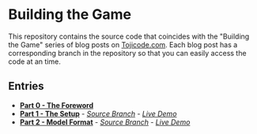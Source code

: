 Building the Game
=======================

This repository contains the source code that coincides with the "Building the Game" series
of blog posts on [Tojicode.com](http://tojicode.com). Each blog post has a corresponding branch in the repository
so that you can easily access the code at an time.

Entries
-------------------------

 * **[Part 0 - The Foreword](http://blog.tojicode.com/2011/10/building-game-part-0-foreword.html)**
 * **[Part 1 - The Setup](http://blog.tojicode.com/2011/10/building-game-part-1-setup.html)** - _[Source Branch](https://github.com/toji/building-the-game/tree/part-1)_ - _[Live Demo](http://media.tojicode.com/btg/part1/)_
 * **[Part 2 - Model Format](http://blog.tojicode.com/)** - _[Source Branch](https://github.com/toji/building-the-game/tree/part-2)_ - _[Live Demo](http://media.tojicode.com/btg/part2/)_

